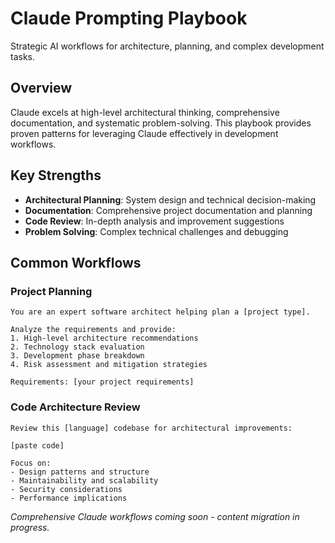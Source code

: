 # Claude Prompting Playbook

Strategic AI workflows for architecture, planning, and complex development tasks.

## Overview

Claude excels at high-level architectural thinking, comprehensive documentation, and systematic problem-solving. This playbook provides proven patterns for leveraging Claude effectively in development workflows.

## Key Strengths

- **Architectural Planning**: System design and technical decision-making
- **Documentation**: Comprehensive project documentation and planning
- **Code Review**: In-depth analysis and improvement suggestions
- **Problem Solving**: Complex technical challenges and debugging

## Common Workflows

### Project Planning
```text
You are an expert software architect helping plan a [project type]. 

Analyze the requirements and provide:
1. High-level architecture recommendations
2. Technology stack evaluation
3. Development phase breakdown
4. Risk assessment and mitigation strategies

Requirements: [your project requirements]
```

### Code Architecture Review
```text
Review this [language] codebase for architectural improvements:

[paste code]

Focus on:
- Design patterns and structure
- Maintainability and scalability
- Security considerations
- Performance implications
```

*Comprehensive Claude workflows coming soon - content migration in progress.*